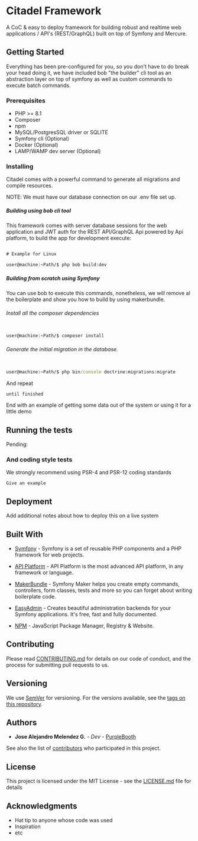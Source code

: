 # Citadel Framework

A CoC & easy to deploy framework for building robust and realtime web applications / API's (REST/GraphQL) built on top of Symfony and Mercure.

## Getting Started

Everything has been pre-configured for you, so you don't have to do break your head doing it, we have included bob "the builder" cli tool as an abstraction layer on top of symfony as well as custom commands to execute batch commands.

### Prerequisites

- PHP >= 8.1
- Composer
- npm
- MySQL/PostgresSQL driver or SQLITE
- Symfony cli (Optional)
- Docker (Optional)
- LAMP/WAMP dev server (Optional)

### Installing

Citadel comes with a powerful command to generate all migrations and compile resources.

NOTE: We must have our database connection on our .env file set up.

##### Building using bob cli tool

This framework comes with server database sessions for the web application and JWT auth for the REST API/GraphQL Api powered by Api platform, to build the app for development execute:

``` cmd

# Example for Linux

user@machine:~Path/$ php bob build:dev


```

##### Building from scratch using Symfony

You can use bob to execute this commands, nonetheless, we will remove al the boilerplate and show you how to build by using makerbundle.

###### Install all the composer dependencies

``` cmd

user@machine:~Path/$ composer install

```

###### Generate the initial migration in the database.

``` cmd

user@machine:~Path/$ php bin/console doctrine:migrations:migrate

```

And repeat

```
until finished
```

End with an example of getting some data out of the system or using it for a little demo

## Running the tests

Pending:


### And coding style tests

We strongly recommend using PSR-4 and PSR-12 coding standards

```
Give an example
```

## Deployment

Add additional notes about how to deploy this on a live system

## Built With

* [Symfony](https://symfony.com/) - Symfony is a set of reusable PHP components and a PHP framework for web projects.

* [API Platform](https://api-platform.com) - API Platform is the most advanced API platform, in any framework or language.

* [MakerBundle](https://symfony.com/bundles/SymfonyMakerBundle/current/index.html) - Symfony Maker helps you create empty commands, controllers, form classes, tests and more so you can forget about writing boilerplate code.

* [EasyAdmin](https://symfony.com/bundles/EasyAdminBundle/current/index.html) - Creates beautiful administration backends for your Symfony applications. It's free, fast and fully documented.

* [NPM](https://www.npmjs.com/) - JavaScript Package Manager, Registry & Website.

## Contributing

Please read [CONTRIBUTING.md](https://gist.github.com/PurpleBooth/b24679402957c63ec426) for details on our code of conduct, and the process for submitting pull requests to us.

## Versioning

We use [SemVer](http://semver.org/) for versioning. For the versions available, see the [tags on this repository](https://github.com/your/project/tags). 

## Authors

* **Jose Alejandro Melendez G.** - *Dev* - [PurpleBooth](https://github.com/PurpleBooth)

See also the list of [contributors](https://github.com/your/project/contributors) who participated in this project.

## License

This project is licensed under the MIT License - see the [LICENSE.md](LICENSE.md) file for details

## Acknowledgments

* Hat tip to anyone whose code was used
* Inspiration
* etc

